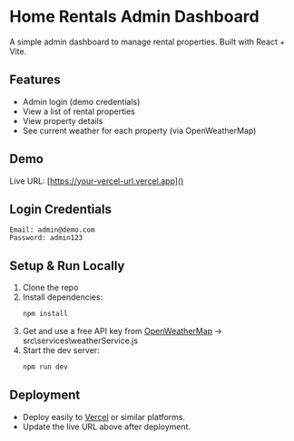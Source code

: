 # Home Rentals Admin Dashboard

A simple admin dashboard to manage rental properties. Built with React + Vite.

## Features
- Admin login (demo credentials)
- View a list of rental properties
- View property details
- See current weather for each property (via OpenWeatherMap)

## Demo
Live URL: [https://your-vercel-url.vercel.app]()

## Login Credentials
```
Email: admin@demo.com
Password: admin123
```

## Setup & Run Locally
1. Clone the repo
2. Install dependencies:
   ```bash
   npm install
   ```
3. Get and use a free API key from [OpenWeatherMap](https://openweathermap.org/api) -> src\services\weatherService.js
4. Start the dev server:
   ```bash
   npm run dev
   ```

## Deployment
- Deploy easily to [Vercel](https://vercel.com/) or similar platforms.
- Update the live URL above after deployment.

